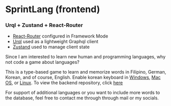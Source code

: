 # SprintLang (frontend)
### Urql + Zustand + React-Router
- [React-Router](https://reactrouter.com/home) configured in Framework Mode
- [Urql](https://nearform.com/open-source/urql/) used as a lightweight Graphql client
- [Zustand](https://zustand-demo.pmnd.rs/) used to manage client state

Since I am interested to learn new human and programming languages, why not code a game about languages? 

This is a type-based game to learn and memorize words in Filipino, German, Korean, and of course, English. Enable korean keyboard in [Windows](https://www.koreanfluent.com/cross_cultural/korean_keyboard/korean-keyboard-windows-7.htm), [Mac OS](https://support.apple.com/en-mn/guide/korean-input-method/welcome/mac), or [Linux](https://askubuntu.com/questions/1483991/type-korean-on-ubuntu-directions-for-2023). To view the backend repository, click [here](https://github.com/stephenstrange-blip/graphql_backend)

For support of additional languages or you want to include more words to the database, feel free to contact me through through mail or my socials.


